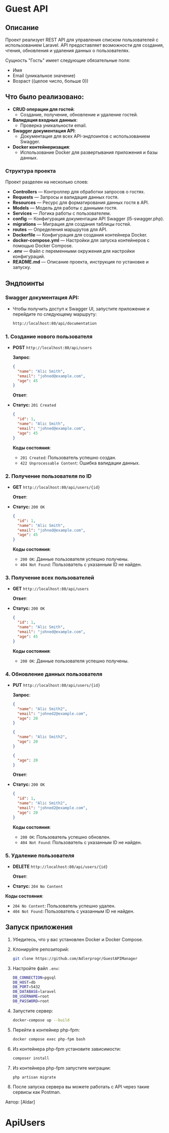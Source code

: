 # Guest API

## Описание

Проект реализует REST API для управления списком пользователей с использованием Laravel. API предоставляет возможности для создания, чтения, обновления и удаления данных о пользователях.

Сущность "Гость" имеет следующие обязательные поля:

- Имя
- Email (уникальное значение)
- Возраст ((целое число, больше 0))

## Что было реализовано:

- **CRUD операции для гостей**:
    - Создание, получение, обновление и удаление гостей.
- **Валидация входных данных**:
    - Проверка уникальности email.
- **Swagger документация API**:
    - Документация для всех API-эндпоинтов с использованием Swagger.
- **Docker контейнеризация**:
    - Использование Docker для развертывания приложения и базы данных.

### Структура проекта

Проект разделен на несколько слоев:

- **Controllers** — Контроллер для обработки запросов о гостях.
- **Requests** — Запросы и валидация данных гостя.
- **Resources** — Ресурс для форматирования данных гостя в API.
- **Models** — Модель для работы с данными гостя.
- **Services** — Логика работы с пользователем.
- **config** — Конфигурация документации API Swagger (l5-swagger.php).
- **migrations** — Миграция для создания таблицы гостей.
- **routes** — Определения маршрутов для API.
- **Dockerfile** — Конфигурация для создания контейнера Docker.
- **docker-compose.yml** — Настройки для запуска контейнеров с помощью Docker Compose.
- **.env** — Файл с переменными окружения для настройки конфигураций.
- **README.md** — Описание проекта, инструкция по установке и запуску.

## Эндпоинты

###  Swagger документация API:
-  Чтобы получить доступ к Swagger UI, запустите приложение и перейдите по следующему маршруту:

   ```bash
   http://localhost:80/api/documentation
   ```


### 1. Создание нового пользователя

- **POST** `http://localhost:80/api/users`

  **Запрос**:

  ```json
  {
    "name": "Alic Smith",
    "email": "johned@example.com",
    "age": 45
  }
  ```

  **Ответ**:

- **Статус:** `201 Created`

  ```json
  {
    "id": 1,
    "name": "Alic Smith",
    "email": "johned@example.com",
    "age": 45
  }
  ```

  **Коды состояния**:
    - `201 Created`: Пользователь успешно создан.
    - `422 Unprocessable Content`: Ошибка валидации данных.

### 2. Получение пользователя по ID

- **GET** `http://localhost:80/api/users/{id}`

  **Ответ**:

- **Статус:** `200 OK`
  ```json
  {
    "id": 1,
    "name": "Alic Smith",
    "email": "johned@example.com",
    "age": 45
  }
  ```

  **Коды состояния**:
    - `200 OK`: Данные пользователя успешно получены.
    - `404 Not Found`: Пользователь с указанным ID не найден.

### 3. Получение всех пользователей

- **GET** `http://localhost:80/api/users`

  **Ответ**:

- **Статус:** `200 OK`
  ```json
  {
    "id": 1,
    "name": "Alic Smith",
    "email": "johned@example.com",
    "age": 45
  }
  ```

  **Коды состояния**:
    - `200 OK`: Данные пользователя успешно получены.


### 4. Обновление данных пользователя

- **PUT** `http://localhost:80/api/users/{id}`

  **Запрос**:

  ```json
  {
    "name": "Alic Smith2",
    "email": "johned2@example.com",
    "age": 20
  }
  ```
    ```json
  {
      "name": "Alic Smith2",
      "age": 20
  }
  ```
    ```json
  {
      "age": 20
  }
  ```

  **Ответ**:

- **Статус:** `200 OK`

  ```json
  {
    "id": 1,
    "name": "Alic Smith2",
    "email": "johned2@example.com",
    "age": 20
  }
  ```

  **Коды состояния**:
    - `200 OK`: Пользователь успешно обновлен.
    - `404 Not Found`: Пользователь с указанным ID не найден.

### 5. Удаление пользователя

- **DELETE** `http://localhost:80/api/users/{id}`

  **Ответ**:

- **Статус:** `204 No Content`

**Коды состояния**:
- `204 No Content`: Пользователь успешно удален.
- `404 Not Found`: Пользователь с указанным ID не найден.

## Запуск приложения

1. Убедитесь, что у вас установлен Docker и Docker Compose.
2. Клонируйте репозиторий:

   ```bash
   git clone https://github.com/Adlerprogr/GuestAPIManager
   ```

3. Настройте файл `.env`:

   ```bash
   DB_CONNECTION=pgsql
   DB_HOST=db
   DB_PORT=5432
   DB_DATABASE=laravel
   DB_USERNAME=root
   DB_PASSWORD=root
   ```

4. Запустите сервер:

   ```bash
   docker-compose up --build
   ```

5. Перейти в контейнер php-fpm:

   ```bash
   docker compose exec php-fpm bash
   ```

6. Из контейнера php-fpm установите зависимости:

   ```bash
   composer install
   ```

7. Из контейнера php-fpm запустите миграции:

   ```bash
   php artisan migrate
   ```

8. После запуска сервера вы можете работать с API через такие сервисы как Postman.

Автор: [Aldar]
# ApiUsers
